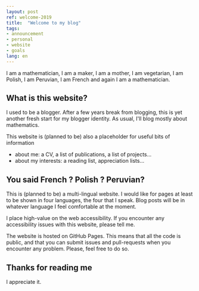 ```yaml
---
layout: post
ref: welcome-2019
title:  "Welcome to my blog"
tags:
- announcement
- personal
- website
- goals
lang: en
---
```


I am a mathematician, I am a maker, I am a mother, I am vegetarian, I am Polish, I am Peruvian, I am French and again I am a mathematician.

## What is this website?

I used to be a blogger. After a few years break from blogging, this is yet another fresh start for my blogger identity. As usual, I'll blog mostly about mathematics.

This website is (planned to be) also a placeholder for useful bits of information

- about me: a CV, a list of publications, a list of projects...
- about my interests: a reading list, appreciation lists...

## You said French ? Polish ? Peruvian?

This is (planned to be) a multi-lingual website. I would like for pages at least to be shown in four languages, the four that I speak. Blog posts will be in whatever language I feel comfortable at the moment.

I place high-value on the web accessibility. If you encounter any accessibility issues with this website, please tell me.

The website is hosted on GitHub Pages. This means that all the code is public, and that you can submit issues and pull-requests when you encounter any problem. Please, feel free to do so.

## Thanks for reading me

I appreciate it.
